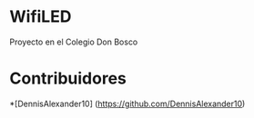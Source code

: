 # WifiLED
Proyecto en el Colegio Don Bosco

# Contribuidores 

*[DennisAlexander10] (https://github.com/DennisAlexander10)
